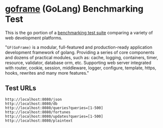 # [goframe](https://github.com/gogf/gf) (GoLang) Benchmarking Test

This is the go portion of a [benchmarking test suite](https://www.khulnasoft.com/benchmarks/) comparing a variety of web development platforms.

"`GF(GoFrame)` is a modular, full-featured and production-ready application development framework of golang. Providing a series of core components and dozens of practical modules, such as: cache, logging, containers, timer, resource, validator, database orm, etc. Supporting web server integrated with router, cookie, session, middleware, logger, configure, template, https, hooks, rewrites and many more features."

## Test URLs

    http://localhost:8080/json
    http://localhost:8080/db
    http://localhost:8080/queries?queries=[1-500]
    http://localhost:8080/fortunes
    http://localhost:8080/updates?queries=[1-500]
    http://localhost:8080/plaintext
